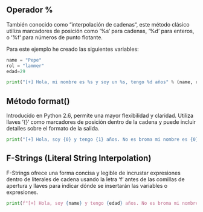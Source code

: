 ## Operador %[](#operador)

También conocido como “interpolación de cadenas“, este método clásico utiliza marcadores de posición como ‘%s‘ para cadenas, ‘%d‘ para enteros, o ‘%f‘ para números de punto flotante.

Para este ejemplo he creado las siguientes variables:

```python
name = "Pepe"
rol = "lammer"
edad=29

print("[+] Hola, mi nombre es %s y soy un %s, tengo %d años" % (name, rol, edad))
```

## Método format()[](#metodo-format)

Introducido en Python 2.6, permite una mayor flexibilidad y claridad. Utiliza llaves ‘{}‘ como marcadores de posición dentro de la cadena y puede incluir detalles sobre el formato de la salida.

```python
print("[+] Hola, soy {0} y tengo {1} años. No es broma mi nombre es {0}".format(name, edad))
```

## F-Strings (Literal String Interpolation)[](#f-strings-literal-string-interpolation)

F-Strings ofrece una forma concisa y legible de incrustar expresiones dentro de literales de cadena usando la letra ‘f‘ antes de las comillas de apertura y llaves para indicar dónde se insertarán las variables o expresiones.

```python
print(f"[+] Hola, soy {name} y tengo {edad} años. No es broma mi nombre es {name}")
```